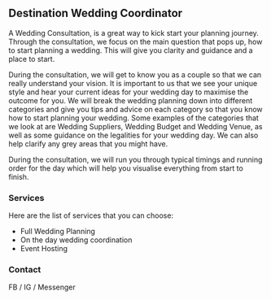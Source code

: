 ## Destination Wedding Coordinator

A Wedding Consultation, is a great way to kick start your planning journey. Through the consultation, we focus on the main question that pops up, how to start planning a wedding. This will give you clarity and guidance and a place to start.

During the consultation, we will get to know you as a couple so that we can really understand your vision. It is important to us that we see your unique style and hear your current ideas for your wedding day to maximise the outcome for you. We will break the wedding planning down into different categories and give you tips and advice on each category so that you know how to start planning your wedding. Some examples of the categories that we look at are Wedding Suppliers, Wedding Budget and Wedding Venue, as well as some guidance on the legalities for your wedding day. We can also help clarify any grey areas that you might have.

During the consultation, we will run you through typical timings and running order for the day which will help you visualise everything from start to finish.

### Services

Here are the list of services that you can choose:

- Full Wedding Planning
- On the day wedding coordination
- Event Hosting


### Contact

FB / IG / Messenger

